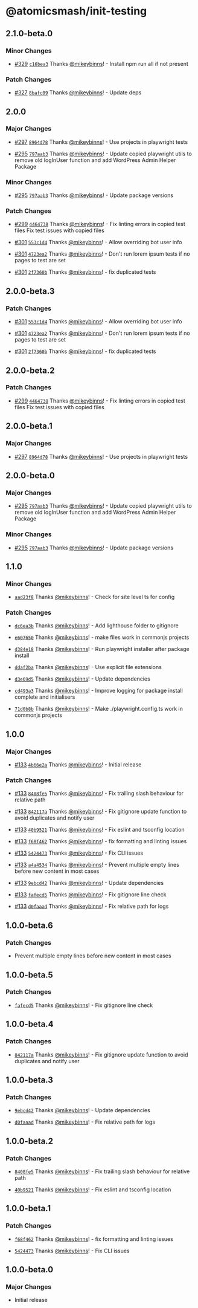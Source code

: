 # @atomicsmash/init-testing

## 2.1.0-beta.0

### Minor Changes

- [#329](https://github.com/AtomicSmash/packages/pull/329) [`c16bea3`](https://github.com/AtomicSmash/packages/commit/c16bea3dbc591a32ba1bc3e3c09ae3e539fe818a) Thanks [@mikeybinns](https://github.com/mikeybinns)! - Install npm run all if not present

### Patch Changes

- [#327](https://github.com/AtomicSmash/packages/pull/327) [`8bafc09`](https://github.com/AtomicSmash/packages/commit/8bafc09bf4359c9eb25152fd849d8959f3d0da09) Thanks [@mikeybinns](https://github.com/mikeybinns)! - Update deps

## 2.0.0

### Major Changes

- [#297](https://github.com/AtomicSmash/packages/pull/297) [`8964d78`](https://github.com/AtomicSmash/packages/commit/8964d78c7a05fd30dabc6d87cb0188e98b35280e) Thanks [@mikeybinns](https://github.com/mikeybinns)! - Use projects in playwright tests

- [#295](https://github.com/AtomicSmash/packages/pull/295) [`797aab3`](https://github.com/AtomicSmash/packages/commit/797aab34eebf09db9afcc80a7d2d67982a3b4e93) Thanks [@mikeybinns](https://github.com/mikeybinns)! - Update copied playwright utils to remove old logInUser function and add WordPress Admin Helper Package

### Minor Changes

- [#295](https://github.com/AtomicSmash/packages/pull/295) [`797aab3`](https://github.com/AtomicSmash/packages/commit/797aab34eebf09db9afcc80a7d2d67982a3b4e93) Thanks [@mikeybinns](https://github.com/mikeybinns)! - Update package versions

### Patch Changes

- [#299](https://github.com/AtomicSmash/packages/pull/299) [`4464738`](https://github.com/AtomicSmash/packages/commit/446473836bf2213d1d5add098e9225d54381d6ad) Thanks [@mikeybinns](https://github.com/mikeybinns)! - Fix linting errors in copied test files
  Fix test issues with copied files

- [#301](https://github.com/AtomicSmash/packages/pull/301) [`553c1d4`](https://github.com/AtomicSmash/packages/commit/553c1d4d8e2aed54cfa8d436d1cb504bcc87d521) Thanks [@mikeybinns](https://github.com/mikeybinns)! - Allow overriding bot user info

- [#301](https://github.com/AtomicSmash/packages/pull/301) [`4723ea2`](https://github.com/AtomicSmash/packages/commit/4723ea2eb67e684891d3ab533e6498b9b4e02b02) Thanks [@mikeybinns](https://github.com/mikeybinns)! - Don't run lorem ipsum tests if no pages to test are set

- [#301](https://github.com/AtomicSmash/packages/pull/301) [`2f7360b`](https://github.com/AtomicSmash/packages/commit/2f7360b1339b108560794d605731b201aa04f976) Thanks [@mikeybinns](https://github.com/mikeybinns)! - fix duplicated tests

## 2.0.0-beta.3

### Patch Changes

- [#301](https://github.com/AtomicSmash/packages/pull/301) [`553c1d4`](https://github.com/AtomicSmash/packages/commit/553c1d4d8e2aed54cfa8d436d1cb504bcc87d521) Thanks [@mikeybinns](https://github.com/mikeybinns)! - Allow overriding bot user info

- [#301](https://github.com/AtomicSmash/packages/pull/301) [`4723ea2`](https://github.com/AtomicSmash/packages/commit/4723ea2eb67e684891d3ab533e6498b9b4e02b02) Thanks [@mikeybinns](https://github.com/mikeybinns)! - Don't run lorem ipsum tests if no pages to test are set

- [#301](https://github.com/AtomicSmash/packages/pull/301) [`2f7360b`](https://github.com/AtomicSmash/packages/commit/2f7360b1339b108560794d605731b201aa04f976) Thanks [@mikeybinns](https://github.com/mikeybinns)! - fix duplicated tests

## 2.0.0-beta.2

### Patch Changes

- [#299](https://github.com/AtomicSmash/packages/pull/299) [`4464738`](https://github.com/AtomicSmash/packages/commit/446473836bf2213d1d5add098e9225d54381d6ad) Thanks [@mikeybinns](https://github.com/mikeybinns)! - Fix linting errors in copied test files
  Fix test issues with copied files

## 2.0.0-beta.1

### Major Changes

- [#297](https://github.com/AtomicSmash/packages/pull/297) [`8964d78`](https://github.com/AtomicSmash/packages/commit/8964d78c7a05fd30dabc6d87cb0188e98b35280e) Thanks [@mikeybinns](https://github.com/mikeybinns)! - Use projects in playwright tests

## 2.0.0-beta.0

### Major Changes

- [#295](https://github.com/AtomicSmash/packages/pull/295) [`797aab3`](https://github.com/AtomicSmash/packages/commit/797aab34eebf09db9afcc80a7d2d67982a3b4e93) Thanks [@mikeybinns](https://github.com/mikeybinns)! - Update copied playwright utils to remove old logInUser function and add WordPress Admin Helper Package

### Minor Changes

- [#295](https://github.com/AtomicSmash/packages/pull/295) [`797aab3`](https://github.com/AtomicSmash/packages/commit/797aab34eebf09db9afcc80a7d2d67982a3b4e93) Thanks [@mikeybinns](https://github.com/mikeybinns)! - Update package versions

## 1.1.0

### Minor Changes

- [`aad23f8`](https://github.com/AtomicSmash/packages/commit/aad23f8bc1c200ea1dfbf6fc00d9a1673193fe3b) Thanks [@mikeybinns](https://github.com/mikeybinns)! - Check for site level ts for config

### Patch Changes

- [`dc6ea3b`](https://github.com/AtomicSmash/packages/commit/dc6ea3bfe8631b76d12a1eb367596f8ede7be7c4) Thanks [@mikeybinns](https://github.com/mikeybinns)! - Add lighthouse folder to gitignore

- [`e607650`](https://github.com/AtomicSmash/packages/commit/e607650e5e1afee161a1eeb4c026967695980be7) Thanks [@mikeybinns](https://github.com/mikeybinns)! - make files work in commonjs projects

- [`d384e18`](https://github.com/AtomicSmash/packages/commit/d384e182cd64886c786f36e079082a734c2e35e9) Thanks [@mikeybinns](https://github.com/mikeybinns)! - Run playwright installer after package install

- [`ddaf2ba`](https://github.com/AtomicSmash/packages/commit/ddaf2ba015ca34b097416238d7c9368bc0aabb51) Thanks [@mikeybinns](https://github.com/mikeybinns)! - Use explicit file extensions

- [`d3e69d5`](https://github.com/AtomicSmash/packages/commit/d3e69d5bf718f48d5683180736e51b52e411cddb) Thanks [@mikeybinns](https://github.com/mikeybinns)! - Update dependencies

- [`cd493a3`](https://github.com/AtomicSmash/packages/commit/cd493a3eeea80e01ba1e693dcc621999ec3e55f6) Thanks [@mikeybinns](https://github.com/mikeybinns)! - Improve logging for package install complete and initialisers

- [`71d0b8b`](https://github.com/AtomicSmash/packages/commit/71d0b8b1f631f71bc2b892e3e4958eda7e983dd3) Thanks [@mikeybinns](https://github.com/mikeybinns)! - Make ./playwright.config.ts work in commonjs projects

## 1.0.0

### Major Changes

- [#133](https://github.com/AtomicSmash/packages/pull/133) [`4b66e2a`](https://github.com/AtomicSmash/packages/commit/4b66e2a4140267067123af692780ec6f5e74ca41) Thanks [@mikeybinns](https://github.com/mikeybinns)! - Initial release

### Patch Changes

- [#133](https://github.com/AtomicSmash/packages/pull/133) [`8408fe5`](https://github.com/AtomicSmash/packages/commit/8408fe586e8d513723951174cf43a689ad25cc89) Thanks [@mikeybinns](https://github.com/mikeybinns)! - Fix trailing slash behaviour for relative path

- [#133](https://github.com/AtomicSmash/packages/pull/133) [`842117a`](https://github.com/AtomicSmash/packages/commit/842117a3b84bdfbc813ba5e387bd08a342170509) Thanks [@mikeybinns](https://github.com/mikeybinns)! - Fix gitignore update function to avoid duplicates and notify user

- [#133](https://github.com/AtomicSmash/packages/pull/133) [`40b9521`](https://github.com/AtomicSmash/packages/commit/40b9521bbc0d2107fdd9a07d8f57d29a15f33199) Thanks [@mikeybinns](https://github.com/mikeybinns)! - Fix eslint and tsconfig location

- [#133](https://github.com/AtomicSmash/packages/pull/133) [`f68f462`](https://github.com/AtomicSmash/packages/commit/f68f462fae831c294cb2bcfc717fe3e0c1ed61df) Thanks [@mikeybinns](https://github.com/mikeybinns)! - fix formatting and linting issues

- [#133](https://github.com/AtomicSmash/packages/pull/133) [`5424473`](https://github.com/AtomicSmash/packages/commit/5424473d31c5794cabb2ded35e574d0dd45d24c2) Thanks [@mikeybinns](https://github.com/mikeybinns)! - Fix CLI issues

- [#133](https://github.com/AtomicSmash/packages/pull/133) [`a4a4534`](https://github.com/AtomicSmash/packages/commit/a4a453477958c53363905ff211058421e01e56fb) Thanks [@mikeybinns](https://github.com/mikeybinns)! - Prevent multiple empty lines before new content in most cases

- [#133](https://github.com/AtomicSmash/packages/pull/133) [`9ebcd42`](https://github.com/AtomicSmash/packages/commit/9ebcd42720afe49e08bd0b3b45e21f34f9d09f22) Thanks [@mikeybinns](https://github.com/mikeybinns)! - Update dependencies

- [#133](https://github.com/AtomicSmash/packages/pull/133) [`fafecd5`](https://github.com/AtomicSmash/packages/commit/fafecd5be7a9d8235db9252fb3b91460ebedc74c) Thanks [@mikeybinns](https://github.com/mikeybinns)! - Fix gitignore line check

- [#133](https://github.com/AtomicSmash/packages/pull/133) [`d0faaad`](https://github.com/AtomicSmash/packages/commit/d0faaad708c814806d7c80bf944f1150b9023127) Thanks [@mikeybinns](https://github.com/mikeybinns)! - Fix relative path for logs

## 1.0.0-beta.6

### Patch Changes

- Prevent multiple empty lines before new content in most cases

## 1.0.0-beta.5

### Patch Changes

- [`fafecd5`](https://github.com/AtomicSmash/packages/commit/fafecd5be7a9d8235db9252fb3b91460ebedc74c) Thanks [@mikeybinns](https://github.com/mikeybinns)! - Fix gitignore line check

## 1.0.0-beta.4

### Patch Changes

- [`842117a`](https://github.com/AtomicSmash/packages/commit/842117a3b84bdfbc813ba5e387bd08a342170509) Thanks [@mikeybinns](https://github.com/mikeybinns)! - Fix gitignore update function to avoid duplicates and notify user

## 1.0.0-beta.3

### Patch Changes

- [`9ebcd42`](https://github.com/AtomicSmash/packages/commit/9ebcd42720afe49e08bd0b3b45e21f34f9d09f22) Thanks [@mikeybinns](https://github.com/mikeybinns)! - Update dependencies

- [`d0faaad`](https://github.com/AtomicSmash/packages/commit/d0faaad708c814806d7c80bf944f1150b9023127) Thanks [@mikeybinns](https://github.com/mikeybinns)! - Fix relative path for logs

## 1.0.0-beta.2

### Patch Changes

- [`8408fe5`](https://github.com/AtomicSmash/packages/commit/8408fe586e8d513723951174cf43a689ad25cc89) Thanks [@mikeybinns](https://github.com/mikeybinns)! - Fix trailing slash behaviour for relative path

- [`40b9521`](https://github.com/AtomicSmash/packages/commit/40b9521bbc0d2107fdd9a07d8f57d29a15f33199) Thanks [@mikeybinns](https://github.com/mikeybinns)! - Fix eslint and tsconfig location

## 1.0.0-beta.1

### Patch Changes

- [`f68f462`](https://github.com/AtomicSmash/packages/commit/f68f462fae831c294cb2bcfc717fe3e0c1ed61df) Thanks [@mikeybinns](https://github.com/mikeybinns)! - fix formatting and linting issues

- [`5424473`](https://github.com/AtomicSmash/packages/commit/5424473d31c5794cabb2ded35e574d0dd45d24c2) Thanks [@mikeybinns](https://github.com/mikeybinns)! - Fix CLI issues

## 1.0.0-beta.0

### Major Changes

- Initial release
